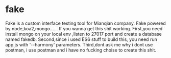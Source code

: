 # fake
Fake is a custom interface testing tool for Mianqian company.
Fake powered by node,koa2,mongo......
If you wanna get this shit working.
First,you need install mongo on your local env ,listen to 27017 port and create a database named fakedb.
Second,since i used ES6 stuff to build this, you need run app.js with '--harmony' parameters.
Third,dont ask me why i dont use postman, i use postman and i have no fucking choise to create this shit.
